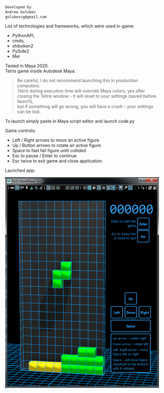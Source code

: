 ```
Developed by
Andrew Golubev
golubevcg@gmail.com
```

List of technologies and frameworks, which were used in-game:
- PythonAPI, 
- cmds, 
- shiboken2
- PySide2
- Mel

Tested in Maya 2020.\
Tetris game inside Autodesk Maya. 
>Be careful, I do not recommend launching this in production computers. \
Tetris during execution time will override Maya colors, 
yes after closing the Tetris window -  it will reset to your settings (saved before launch), \
but if something will go wrong, you will have a crash - your settings can
be lost.

To launch simply paste in Maya script editor and launch code.py

Game controls:
- Left / Right arrows to move an active figure
- Up / Button arrows to rotate an active figure
- Space to fast fall figure until collided
- Esc to pause / Enter to continue
- Esc twice to exit game and close application.

Launched app:

![LaunchedTetris](readmeImages/tetris_main_window.png)


